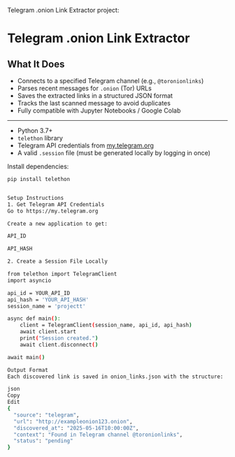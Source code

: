 Telegram .onion Link Extractor project:

# Telegram .onion Link Extractor



##  What It Does

- Connects to a specified Telegram channel (e.g., `@toronionlinks`)
- Parses recent messages for `.onion` (Tor) URLs
- Saves the extracted links in a structured JSON format
- Tracks the last scanned message to avoid duplicates
- Fully compatible with Jupyter Notebooks / Google Colab

---



- Python 3.7+
- `telethon` library
- Telegram API credentials from [my.telegram.org](https://my.telegram.org)
- A valid `.session` file (must be generated locally by logging in once)

Install dependencies:

```bash
pip install telethon


Setup Instructions
1. Get Telegram API Credentials
Go to https://my.telegram.org

Create a new application to get:

API_ID

API_HASH

2. Create a Session File Locally

from telethon import TelegramClient
import asyncio

api_id = YOUR_API_ID
api_hash = 'YOUR_API_HASH'
session_name = 'projectt'

async def main():
    client = TelegramClient(session_name, api_id, api_hash)
    await client.start
    print("Session created.")
    await client.disconnect()

await main()

Output Format
Each discovered link is saved in onion_links.json with the structure:

json
Copy
Edit
{
  "source": "telegram",
  "url": "http://exampleonion123.onion",
  "discovered_at": "2025-05-16T10:00:00Z",
  "context": "Found in Telegram channel @toronionlinks",
  "status": "pending"
}
